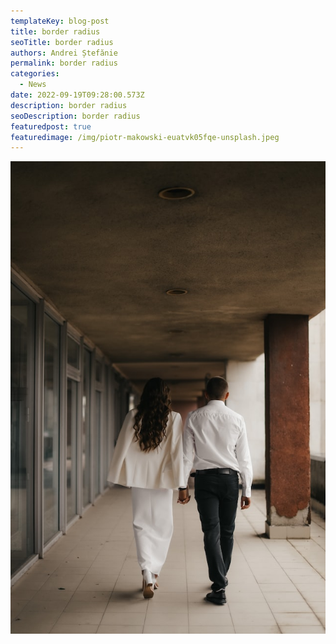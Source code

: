 ```yaml
---
templateKey: blog-post
title: border radius
seoTitle: border radius
authors: Andrei Ștefănie
permalink: border radius
categories:
  - News
date: 2022-09-19T09:28:00.573Z
description: border radius
seoDescription: border radius
featuredpost: true
featuredimage: /img/piotr-makowski-euatvk05fqe-unsplash.jpeg
---
```

<img src="/img/natali-hordiiuk-xq_5z8nqnds-unsplash.jpeg" alt="" title="" class="borders "/>